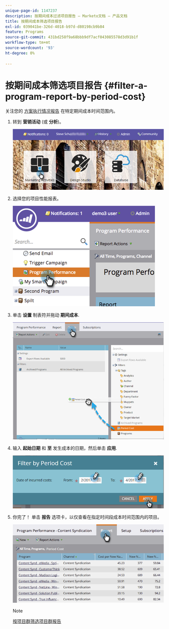 ```yaml
---
unique-page-id: 1147237
description: 按期间成本过滤项目报告 — Marketo文档 — 产品文档
title: 按期间成本筛选项目报告
exl-id: 039041be-326d-4018-b97d-d80198cb9b84
feature: Programs
source-git-commit: 431bd258f9a68bbb9df7acf043085578d3d91b1f
workflow-type: tm+mt
source-wordcount: '93'
ht-degree: 0%

---
```


# 按期间成本筛选项目报告 {#filter-a-program-report-by-period-cost}

关注您的 [方案执行情况报告](/help/marketo/product-docs/core-marketo-concepts/programs/program-performance-report/create-a-program-performance-report.md) 在特定期间成本时间范围内。

1. 转到 **营销活动** (或 **分析**)。

   ![](assets/login-marketing-activities-1.png)

1. 选择您的项目性能报表。

   ![](assets/image2014-9-23-16-3a22-3a52.png)

1. 单击 **设置** 制表符并拖动 **期间成本**.

   ![](assets/lm-86194-1.png)

1. 输入 **起始日期** 和 **至** 发生成本的日期，然后单击 **应用**.

   ![](assets/lm-86194-2a-hands.png)

1. 你完了！ 单击 **报告** 选项卡，以仅查看在指定时间段成本时间范围内的项目。

   ![](assets/lm-86194-report-tab.png)

   >[!NOTE]
   >
   >[按项目群筛选项目群报告](/help/marketo/product-docs/core-marketo-concepts/programs/program-performance-report/filter-a-program-report-by-program.md)
